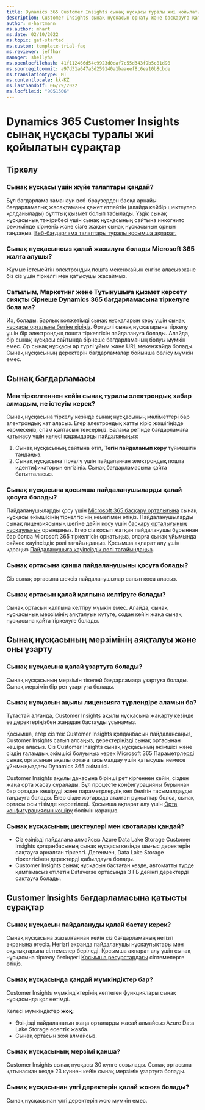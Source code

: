 ```yaml
---
title: Dynamics 365 Customer Insights сынақ нұсқасы туралы жиі қойылатын сұрақтар
description: Customer Insights сынақ нұсқасын орнату және басқаруға қатысты жалпы сұрақтарға шешімдер. Платформа мен бағдарламаға тән мәселелерді шешу жолы туралы ақпарат.
author: m-hartmann
ms.author: mhart
ms.date: 02/10/2022
ms.topic: get-started
ms.custom: template-trial-faq
ms.reviewer: jeffhar
manager: shellyha
ms.openlocfilehash: 41f112466d54c9923d0daf7c55d343f9b5c81d98
ms.sourcegitcommit: a97d31a647a5d259140a1baaeef8c6ea10b8cbde
ms.translationtype: MT
ms.contentlocale: kk-KZ
ms.lasthandoff: 06/29/2022
ms.locfileid: "9051506"
---
```

# <a name="dynamics-365-customer-insights-trial-faq"></a>Dynamics 365 Customer Insights сынақ нұсқасы туралы жиі қойылатын сұрақтар

## <a name="sign-up"></a>Тіркелу

### <a name="what-are-the-system-requirements-for-the-trial"></a>Сынақ нұсқасы үшін жүйе талаптары қандай?

Бұл бағдарлама заманауи веб-браузерден басқа арнайы бағдарламалық жасақтаманы қажет етпейтін (алайда кейбір шектеулер қолданылады) бұлттық қызмет болып табылады. Үздік сынақ нұсқасының тәжірибесі үшін сынақ нұсқасының сайтына инкогнито режимінде кірмеңіз және сізге жақын сынақ нұсқасының орнын таңдаңыз. [Веб-бағдарлама талаптары туралы қосымша ақпарат.](/power-platform/admin/web-application-requirements)

### <a name="how-do-i-sign-up-for-the-trial-without-a-microsoft-365-tenant"></a>Сынақ нұсқасынсыз қалай жазылуға болады Microsoft 365 жалға алушы?

Жұмыс істемейтін электрондық пошта мекенжайын енгізе аласыз және біз сіз үшін тіркелгі мен қатысушы жасаймыз.

### <a name="can-i-sign-up-for-multiple-dynamics-365-apps-such-as-sales-marketing-and-customer-service"></a>Сатылым, Маркетинг және Тұтынушыға қызмет көрсету сияқты бірнеше Dynamics 365 бағдарламасына тіркелуге бола ма?

Иә, болады. Барлық қолжетімді сынақ нұсқаларын көру үшін [сынақ нұсқасы орталығы бетіне кіріңіз](https://dynamics.microsoft.com/dynamics-365-free-trial). Әртүрлі сынақ нұсқаларына тіркелу үшін бір электрондық пошта тіркелгісін пайдалануға болады. Алайда, бір сынақ нұсқасы сайтында бірнеше бағдарламаның болуы мүмкін емес. Әр сынақ нұсқасы әр түрлі ұйым және URL мекенжайда болады. Сынақ нұсқасының деректерін бағдарламалар бойынша бөлісу мүмкін емес.

## <a name="trial-app"></a>Сынақ бағдарламасы

### <a name="i-didnt-receive-the-trial-details-email-after-signing-up-what-should-i-do"></a>Мен тіркелгеннен кейін сынақ туралы электрондық хабар алмадым, не істеуім керек?

Сынақ нұсқасына тіркелу кезінде сынақ нұсқасының мәліметтері бар электрондық хат аласыз. Егер электрондық хатты кіріс жәшігіңізде көрмесеңіз, спам қалтасын тексеріңіз. Балама ретінде бағдарламаға қатынасу үшін келесі қадамдарды пайдаланыңыз:

1. Сынақ нұсқасының сайтына өтіп, **Тегін пайдаланып көру** түймешігін таңдаңыз.
1. Сынақ нұсқасына тіркелу үшін пайдаланған электрондық пошта идентификаторын енгізіңіз. Сынақ бағдарламасына қайта бағытталасыз.

### <a name="how-do-i-add-more-users-to-a-trial"></a>Сынақ нұсқасына қосымша пайдаланушыларды қалай қосуға болады?

Пайдаланушыларды қосу үшін [Microsoft 365 басқару орталығына](https://admin.microsoft.com) сынақ нұсқасы әкімшісінің тіркелгісінің көмегімен өтіңіз. Пайдаланушыларды сынақ лицензиясының шегіне дейін қосу үшін [басқару орталығының нұсқаулығын](/microsoft-365/admin/add-users/add-users) орындаңыз. Егер сіз қосып жатқан пайдаланушы бұрыннан бар болса Microsoft 365 тіркелгісін орнатыңыз, оларға сынақ ұйымында сәйкес қауіпсіздік рөлі тағайындаңыз. Қосымша ақпарат алу үшін қараңыз [Пайдаланушыға қауіпсіздік рөлі тағайындаңыз](/power-platform/admin/create-users-assign-online-security-roles#assign-a-security-role-to-a-user).

### <a name="how-many-users-can-i-add-to-my-trial-environment"></a>Сынақ ортасына қанша пайдаланушыны қосуға болады?

Сіз сынақ ортасына шексіз пайдаланушылар санын қоса аласыз.

### <a name="how-do-i-reset-the-trial-environment"></a>Сынақ ортасын қалай қалпына келтіруге болады?

Сынақ ортасын қалпына келтіру мүмкін емес. Алайда, сынақ нұсқасының мерзімінің аяқталуын күтуге, содан кейін жаңа сынақ нұсқасына қайта тіркелуге болады.

## <a name="trial-expiration-and-extension"></a>Сынақ нұсқасының мерзімінің аяқталуы және оны ұзарту

### <a name="how-do-i-extend-the-trial"></a>Сынақ нұсқасына қалай ұзартуға болады?

Сынақ нұсқасының мерзімін тікелей бағдарламада ұзартуға болады. Сынақ мерзімін бір рет ұзартуға болады.

### <a name="can-i-convert-the-trial-to-a-paid-license"></a>Сынақ нұсқасын ақылы лицензияға түрлендіре аламын ба?

Тұтастай алғанда, Customer Insights ақылы нұсқасына жаңарту кезінде өз деректеріңізбен жаңадан бастауды ұсынамыз. 

Қосымша, егер сіз тек Customer Insights қолданбасын пайдалансаңыз, Customer Insights сатып алсаңыз, деректеріңізді сынақ ортасынан көшіре аласыз. Сіз Customer Insights сынақ нұсқасының әкімшісі және сіздің ғаламдық әкімшісі болуыңыз керек Microsoft 365 Параметрлерді сынақ ортасынан ақылы ортаға тасымалдау үшін қатысушы немесе ұйымыңыздағы Dynamics 365 әкімшісі.

Customer Insights ақылы данасына бірінші рет кіргеннен кейін, сізден жаңа орта жасау сұралады. Бұл процесте конфигурацияны бұрыннан бар ортадан көшіруді және параметрлердің көп бөлігін тасымалдауды таңдауға болады. Егер сізде жоғарыда аталған рұқсаттар болса, сынақ ортасы осы тізімде көрсетіледі. Қосымша ақпарат алу үшін [Орта конфигурациясын көшіру](create-environment.md#copy-the-environment-configuration) бөлімін қараңыз.

### <a name="what-are-the-trial-limits-and-quotas"></a>Сынақ нұсқасының шектеулері мен квоталары қандай?

- Сіз өзіңізді пайдалана алмайсыз Azure Data Lake Storage Customer Insights қолданбасының сынақ нұсқасы кезінде шығыс деректерін сақтауға арналған тіркелгі. Дегенмен, Data Lake Storage тіркелгісінен деректерді қабылдауға болады.
- Customer Insights сынақ нұсқасын бастаған кезде, автоматты түрде қамтамасыз етілетін Dataverse ортасында 3 ГБ дейінгі деректерді сақтауға болады.

## <a name="customer-insights-specific-questions"></a>Customer Insights бағдарламасына қатысты сұрақтар

### <a name="how-do-i-start-using-the-trial"></a>Сынақ нұсқасын пайдалануды қалай бастау керек?

Сынақ нұсқасына жазылғаннан кейін сіз бағдарламаның негізгі экранына өтесіз. Негізгі экранда пайдаланушы нұсқаулықтары мен оқулықтарына сілтемелер беріледі. Қосымша ақпарат алу үшін сынақ нұсқасына тіркелу бетіндегі [Қосымша ресурстардағы](trial-signup.md#additional-resources) сілтемелерге өтіңіз.

### <a name="what-features-are-available-in-the-trial"></a>Сынақ нұсқасында қандай мүмкіндіктер бар?

Customer Insights мүмкіндіктерінің көптеген функциялары сынақ нұсқасында қолжетімді.

Келесі мүмкіндіктер **жоқ**:

- Өзіңізді пайдаланатын жаңа орталарды жасай алмайсыз Azure Data Lake Storage есептік жазба.
- Сынақ ортасын жоя алмайсыз.

### <a name="how-long-does-the-trial-last"></a>Сынақ нұсқасының мерзімі қанша?

Customer Insights сынақ нұсқасы 30 күнге созылады. Сынақ ортасына қатынасқан кезде 23 күннен кейін сынақ мерзімін ұзартуға болады.

### <a name="how-do-i-remove-sample-data-from-the-trial"></a>Сынақ нұсқасынан үлгі деректерін қалай жоюға болады?

Сынақ нұсқасынан үлгі деректерін жою мүмкін емес.
